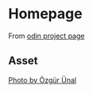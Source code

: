 # Homepage

From [odin project page](https://www.theodinproject.com/lessons/node-path-advanced-html-and-css-homepage)

## Asset

[Photo by Özgür Ünal](https://www.pexels.com/photo/silhouette-of-a-man-14407686/)
